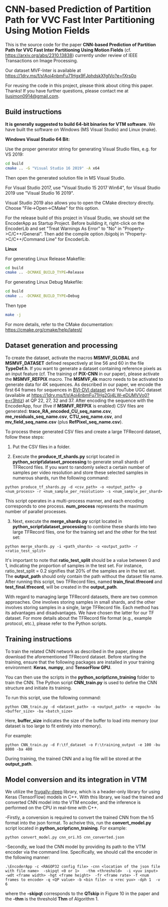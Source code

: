 CNN-based Prediction of Partition Path for VVC Fast Inter Partitioning Using Motion Fields
============================================================

This is the source code for the paper **CNN-based Prediction of Partition Path for VVC Fast Inter Partitioning Using Motion Fields** (cf. https://arxiv.org/abs/2310.13838) 
currently under review of IEEE Transactions on Image Processing.

Our dataset MVF-Inter is available at https://1drv.ms/f/s!Aoi4nbmFu71Hgx9FJphdskXfgIVo?e=fXrs0o


For reusing the code in this project, please think about citing this paper. Thanks! If you have further questions, please contact me at liusimon0914@gmail.com.

Build instructions
------------------

**It is generally suggested to build 64-bit binaries for VTM software**. We have built the software on Windows (MS Visual Studio) and Linux (make).  



**Windows Visual Studio 64 Bit:**

Use the proper generator string for generating Visual Studio files, e.g. for VS 2019:

```bash
cd build
cmake .. -G "Visual Studio 16 2019" -A x64
```

Then open the generated solution file in MS Visual Studio.

For Visual Studio 2017, use "Visual Studio 15 2017 Win64", for Visual Studio 2019 use "Visual Studio 16 2019".

Visual Studio 2019 also allows you to open the CMake directory directly. Choose "File->Open->CMake" for this option.

For the release build of this project in Visual Studio, we should set the EncoderApp as Startup Project. Before building it, 
right-click on the EncoderLib and set "Treat Warnings As Error" to "No" in "Property->C/C++/General". Then add the compile option 
/bigobj in "Property->C/C++/Command Line" for EncoderLib. 
 

**Linux**

For generating Linux Release Makefile:
```bash
cd build
cmake .. -DCMAKE_BUILD_TYPE=Release
```
For generating Linux Debug Makefile:
```bash
cd build
cmake .. -DCMAKE_BUILD_TYPE=Debug
```

Then type
```bash
make -j
```

For more details, refer to the CMake documentation: https://cmake.org/cmake/help/latest/

Dataset generation and processing
---------------------------------

To create the dataset, activate the macros **MSMVF_GLOBAL** and **MSMVF_DATASET** defined respectively at line 56 and 60 in the file **TypeDef.h**. If you want to generate a dataset 
containing reference pixels as an input feature (cf. The training of **PIX-CNN** in our paper), please activate the **MSMVF_REFPIX** macro. The **MSMVF_4k** macro needs to be activated to generate data for 4K sequences. 
As described in our paper, we encode the first 64 frames for sequences in [BVI-DVI dataset](https://fan-aaron-zhang.github.io/BVI-DVC/) and YouTube UGC dataset (available at https://1drv.ms/f/s!Aoi4nbmFu71Hg2Gj4LW-eDUMVVo0?e=r3htiz) at QP 22, 27, 32 and 37. After encoding the sequence with the EncoderApp, 
four (five if **MSMVF_REFPIX** is enabled) CSV files are generated: **trace_RA_encoded_CU_seq_name.csv**, **me_residuals_seq_name.csv**, **CTU_seq_name.csv**, and **mv_field_seq_name.csv** (plus **RefPixel_seq_name.csv**). 


To process these generated CSV files and create a large TFRecord dataset, follow these steps:


1. Put the CSV files in a folder. 

2. Execute the **produce_tf_shards.py** script located in **python_script\dataset_processing** to generate small shards of TFRecord files.  If you want to randomly select a certain number of samples per video resolution and store these selected samples in numerous shards, 
run the following command: 


```
python produce_tf_shards.py -d <csv_path> -o <output_path> -p <num_process> -r <num_sample_per_resolution> -s <num_sample_per_shard>
```

This script operates in a multi-process manner, and each encoding corresponds to one process. **num_process** represents the maximum number of parallel processes.


3.  Next, execute the **merge_shards.py** script located in **python_script\dataset_processing** to combine these shards into two large TFRecord files, one for the training set and the other for the test set:

```
python merge_shards.py -i <path_shards> -o <output_path> -r <ratio_test_split>
```


It's important to note that **ratio_test_split** should be a value between 0 and 1, indicating the proportion of samples in the test set. For instance, ratio_test_split = 0.2 signifies that 20\% of the samples are in the test set. 
The **output_path** should only contain the path without the dataset file name. After running this script, two TFRecord files, named **train_final.tfrecord** and **test_final.tfrecord**, will be created in the **output_path**.



With regard to managing large TFRecord datasets, there are two common approaches. One involves storing samples in small shards, and the other involves storing samples in a single, large TFRecord file. Each method has its advantages and disadvantages. 
We have chosen the latter for our TF dataset. For more details about the TFRecord file format (e.g., example protocol, etc.), please refer to the Python scripts.



Training instructions
---------------------


To train the related CNN network as described in the paper, please download the aforementioned TFRecord dataset. Before starting the training, ensure that the following packages are installed in your training environment: **Keras**, **numpy**, and **TensorFlow GPU**.

You can then use the scripts in the **python_script\cnn_training** folder to train the CNN. The Python script **CNN_train.py** is used to define the CNN structure and initiate its training.

To run this script, use the following command:


```
python CNN_train.py -d <dataset_path> -o <output_path> -e <epoch> -bu <buffer_size> -ba <batch_size>
```

Here, **buffer_size** indicates the size of the buffer to load into memory (our dataset is too large to fit entirely into memory). 

For example:  

```
python CNN_train.py -d F:\tf_dataset -o F:\training_output -e 100 -bu 8000 -ba 400
```


During training, the trained CNN and a log file will be stored at the **output_path**. 


Model conversion and its integration in VTM
-------------------------------------------


We utilize the [frugally-deep](https://github.com/Dobiasd/frugally-deep/tree/67a8fbce938353cde316d97f70c030172e50915e) library, which is a header-only library for using Keras (TensorFlow) models
in C++. With this library, we load the trained and converted CNN model into the VTM encoder, and the inference is performed on the CPU in real-time with C++. 


-Firstly, a conversion is required to 
convert the trained CNN from the h5 format into the json format. To acheive this, run the **convert_model.py** script located in **python_script\cnn_training**. For example:

```
python convert_model.py cnn_ori.h5 cnn_converted.json
```


-Secondly, we load the CNN model by providing its path to the VTM encoder via the command line. Specifically, we should call the encoder in the following manner:

```
.\EncoderApp -c <RAGOP32 config file> -cnn <location of the json file with file name>  -skipqt <0 or 1>   -thm <threshold>  -i <yuv input>  -wdt <frame width> -hgt <frame height>  -fr <frame rate> -f <num frames to encode> -q <QP value> -b <bin file> -o <rec yuv> -dph 1  -v 6
```


where the **-skipqt** corresponds to the **QTskip** in Figure 10 in the paper and the **-thm** is the threshold **Thm** of Algorithm 1.



